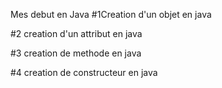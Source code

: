 Mes debut en Java
#1Creation d'un objet en java

#2 creation d'un attribut en java

#3 creation de methode en java

#4 creation de constructeur en java